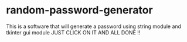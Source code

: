 # random-password-generator
This is a software that will generate a password using string module and tkinter gui module 
  JUST CLICK ON IT AND ALL  DONE !!
